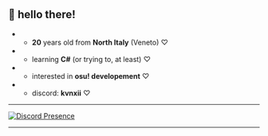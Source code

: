 🌺 hello there!
----------

* - **20** years old from **North Italy** (Veneto) ♡
* - learning **C#** (or trying to, at least) ♡
* - interested in **osu! developement** ♡
* - discord: **kvnxii** ♡

----------

[![Discord Presence](https://lanyard-profile-readme.vercel.app/api/493878038505979904?bg=8053b0&borderRadius=2px)](https://lanyard-visualizer.netlify.app/493878038505979904) 

----------

[](<img src="https://github.com/akvnxii/akvnxii/assets/75858881/1fcf3993-79c5-4e92-a31e-337168f61c96" width="250" height="250">)
